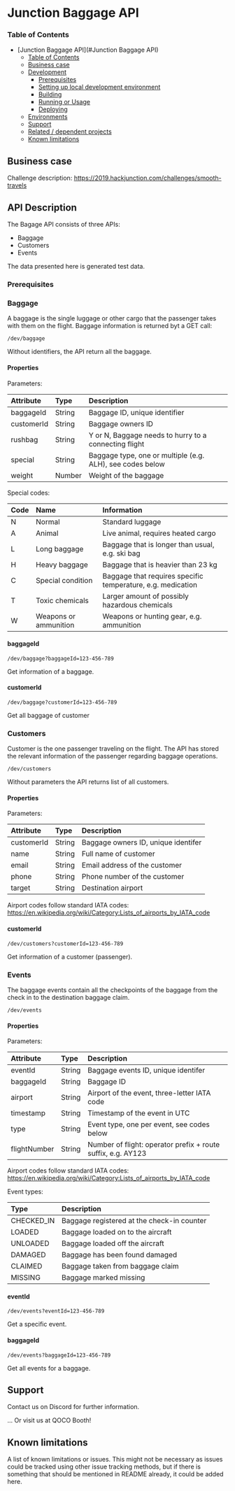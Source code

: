 # Junction Baggage API


### Table of Contents

- [Junction Baggage API](#Junction Baggage API)
    - [Table of Contents](#table-of-contents)
  - [Business case](#business-case)
  - [Development](#development)
    - [Prerequisites](#prerequisites)
    - [Setting up local development environment](#setting-up-local-development-environment)
    - [Building](#building)
    - [Running or Usage](#running-or-usage)
    - [Deploying](#deploying)
  - [Environments](#environments)
  - [Support](#support)
  - [Related / dependent projects](#related--dependent-projects)
  - [Known limitations](#known-limitations)

## Business case

Challenge description:
https://2019.hackjunction.com/challenges/smooth-travels


## API Description

The Bagage API consists of three APIs:
- Baggage
- Customers
- Events

The data presented here is generated test data.

### Prerequisites



### Baggage

A baggage is the single luggage or other cargo that the passenger takes with them on the flight.
Baggage information is returned byt a GET call:

```
/dev/baggage
```
Without identifiers, the API return all the baggage.

#### Properties


Parameters:

| Attribute  | Type     | Description                                                  |
| :--------- | :------- | :---------------------------------------------------------   |
| baggageId  | String   |  Baggage ID, unique identifier                               |
| customerId | String   |  Baggage owners ID                                           | 
| rushbag    | String   |  Y or N, Baggage needs to hurry to a connecting flight       |
| special    | String   |  Baggage type, one or multiple (e.g. ALH), see codes below   |
| weight     | Number   |  Weight of the baggage                                       |

Special codes:

| Code  | Name                       | Information                                                  |
| :---- | :------------------------- | :---------------------------------------------------------   |
| N     | Normal                     |  Standard luggage                                            |
| A     | Animal                     |  Live animal, requires heated cargo                          | 
| L     | Long baggage               |  Baggage that is longer than usual, e.g. ski bag             |
| H     | Heavy baggage              |  Baggage that is heavier than 23 kg                          |
| C     | Special condition          |  Baggage that requires specific temperature, e.g. medication |
| T     | Toxic chemicals            |  Larger amount of possibly hazardous chemicals               |
| W     | Weapons or ammunition      |  Weapons or hunting gear, e.g. ammunition                    |


#### baggageId

```
/dev/baggage?baggageId=123-456-789
```
Get information of a baggage.

#### customerId

```
/dev/baggage?customerId=123-456-789
```
Get all baggage of customer


### Customers

Customer is the one passenger traveling on the flight. 
The API has stored the relevant information of the passenger regarding baggage operations.

```
/dev/customers
```

Without parameters the API returns list of all customers.

#### Properties


Parameters:

| Attribute  | Type     | Description                                                  |
| :--------- | :------- | :---------------------------------------------------------   |
| customerId | String   |  Baggage owners ID, unique identifer                         | 
| name       | String   |  Full name of customer                                       |
| email      | String   |  Email address of the customer                               |
| phone      | String   |  Phone number of the customer                                |
| target     | String   |  Destination airport                                         |

Airport codes follow standard IATA codes:
https://en.wikipedia.org/wiki/Category:Lists_of_airports_by_IATA_code


#### customerId

```
/dev/customers?customerId=123-456-789
```

Get information of a customer (passenger).

### Events

The baggage events contain all the checkpoints of the baggage from the check in to the destination baggage claim.


```
/dev/events
```


#### Properties


Parameters:

| Attribute          | Type     | Description                                                    |
| :----------------  | :------- | :------------------------------------------------------------  |
| eventId            | String   |  Baggage events ID, unique identifer                           | 
| baggageId          | String   |  Baggage ID                                                    |
| airport            | String   |  Airport of the event, three-letter IATA code                  |
| timestamp          | String   |  Timestamp of the event in UTC                                 |
| type               | String   |  Event type, one per event, see codes below                                   |
| flightNumber       | String   |  Number of flight: operator prefix + route suffix, e.g. AY123  |

Airport codes follow standard IATA codes:
https://en.wikipedia.org/wiki/Category:Lists_of_airports_by_IATA_code

Event types:

| Type          | Description                                     |
| :------------ | :--------------------------------------------   |
| CHECKED_IN    | Baggage registered at the check-in counter      |
| LOADED        | Baggage loaded on to the aircraft               | 
| UNLOADED      | Baggage loaded off the aircraft                 |
| DAMAGED       | Baggage has been found damaged                  |
| CLAIMED       | Baggage taken from baggage claim                |
| MISSING       | Baggage marked missing                          |

#### eventId

```
/dev/events?eventId=123-456-789
```

Get a specific event.


#### baggageId

```
/dev/events?baggageId=123-456-789
```
Get all events for a baggage.

## Support

Contact us on Discord for further information.

... Or visit us at QOCO Booth!



## Known limitations

A list of known limitations or issues. This might not be necessary as issues could be tracked using other issue tracking methods, but if there is something that should be mentioned in README already, it could be added here.
